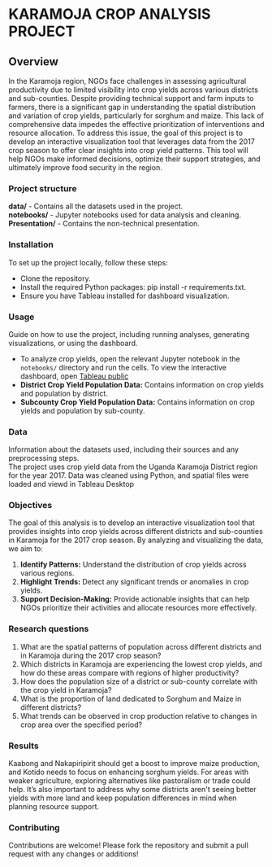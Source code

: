 # KARAMOJA CROP ANALYSIS PROJECT
## Overview
In the Karamoja region, NGOs face challenges in assessing agricultural productivity due to limited visibility into crop yields across various districts and sub-counties. Despite providing technical support and farm inputs to farmers, there is a significant gap in understanding the spatial distribution and variation of crop yields, particularly for sorghum and maize. This lack of comprehensive data impedes the effective prioritization of interventions and resource allocation. To address this issue, the goal of this project is to develop an interactive visualization tool that leverages data from the 2017 crop season to offer clear insights into crop yield patterns. This tool will help NGOs make informed decisions, optimize their support strategies, and ultimately improve food security in the region.
### Project structure
**data/** - Contains all the datasets used in the project. <br>
**notebooks/** - Jupyter notebooks used for data analysis and cleaning. <br>
**Presentation/** - Contains the non-technical presentation.
### Installation
To set up the project locally, follow these steps: <br>
* Clone the repository. <br>
* Install the required Python packages: pip install -r requirements.txt. <br>
* Ensure you have Tableau installed for dashboard visualization. <br>
### Usage
Guide on how to use the project, including running analyses, generating visualizations, or using the dashboard.<br>
* To analyze crop yields, open the relevant Jupyter notebook in the `notebooks/` directory and run the cells. To view the interactive dashboard, open [Tableau public](https://public.tableau.com/app/profile/israel.wasike/viz/Karamojacropyieldinsights/CropYieldInsightsSorghumandMaizeinKaramoja?publish=yes) 
* **District Crop Yield Population Data:** Contains information on crop yields and population by district.
* **Subcounty Crop Yield Population Data:** Contains information on crop yields and population by sub-county. 
### Data
Information about the datasets used, including their sources and any preprocessing steps.<br>
The project uses crop yield data from the Uganda Karamoja District region for the year 2017. Data was cleaned using Python, and spatial files were loaded and viewd in Tableau Desktop
### Objectives
The goal of this analysis is to develop an interactive visualization tool that provides insights into crop yields across different districts and sub-counties in Karamoja for the 2017 crop season. By analyzing and visualizing the data, we aim to:<br>
1. **Identify Patterns:** Understand the distribution of crop yields across various regions.<br>
2. **Highlight Trends:** Detect any significant trends or anomalies in crop yields.<br>
3. **Support Decision-Making:** Provide actionable insights that can help NGOs prioritize their activities and allocate resources more effectively.<br>
### Research questions
1. What are the spatial patterns of population across different districts and in Karamoja during the 2017 crop season?<br>
2. Which districts in Karamoja are experiencing the lowest crop yields, and how do these areas compare with regions of higher productivity?<br>
3. How does the population size of a district or sub-county correlate with the crop yield in Karamoja?<br>
4. What is the proportion of land dedicated to Sorghum and Maize in different districts?<br>
5. What trends can be observed in crop production relative to changes in crop area over the specified period?<br>
### Results
Kaabong and Nakapiripirit should get a boost to improve maize production, and Kotido needs to focus on enhancing sorghum yields. For areas with weaker agriculture, exploring alternatives like pastoralism or trade could help. It’s also important to address why some districts aren't seeing better yields with more land and keep population differences in mind when planning resource support.
### Contributing
Contributions are welcome! Please fork the repository and submit a pull request with any changes or additions! 
